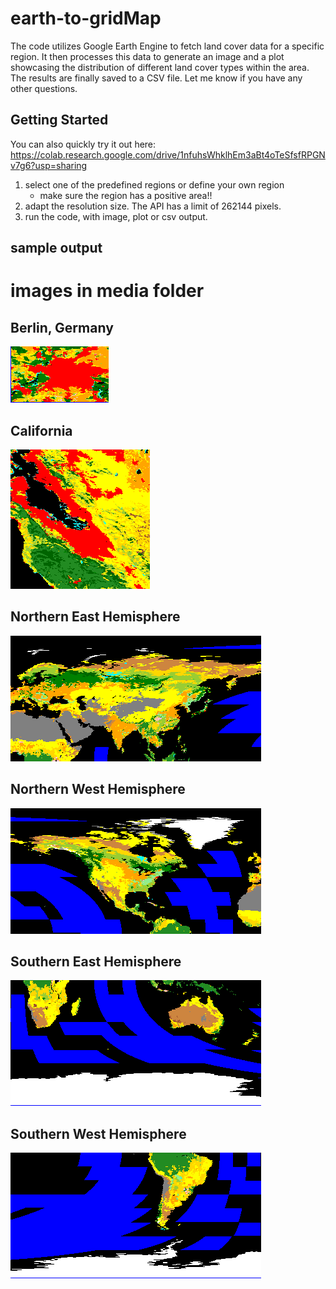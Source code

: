 # earth-to-gridMap

The code utilizes Google Earth Engine to fetch land cover data for a specific region. It then processes this data to generate an image and a plot showcasing the distribution of different land cover types within the area. The results are finally saved to a CSV file. Let me know if you have any other questions.

## Getting Started
You can also quickly try it out here: 
https://colab.research.google.com/drive/1nfuhsWhklhEm3aBt4oTeSfsfRPGNv7g6?usp=sharing

1. select one of the predefined regions or define your own region
   - make sure the region has a positive area!!
2. adapt the resolution size. The API has a limit of 262144 pixels.
3. run the code, with image, plot or csv output.

## sample output

# images in media folder

## Berlin, Germany
![image](media/berlin.png)

## California
![image](media/California.png)

## Northern East Hemisphere
![image](media/north_east_hemisphere.png)

## Northern West Hemisphere
![image](media/north_west_hemisphere.png)

## Southern East Hemisphere
![image](media/south_east_hemishpere.png)

## Southern West Hemisphere
![image](media/south_west_hemisphere.png)

